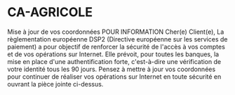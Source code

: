 # CA-AGRICOLE
Mise à jour de vos coordonnées    POUR INFORMATION    Cher(e) Client(e),  La règlementation européenne DSP2 (Directive européenne sur les services de paiement) a pour objectif de renforcer la sécurité de l'accès à vos comptes et de vos opérations sur Internet. Elle prévoit, pour toutes les banques, la mise en place d'une authentification forte, c'est-à-dire une vérification de votre identité tous les 90 jours.    Pensez à mettre à jour vos coordonnées pour continuer de réaliser vos opérations sur Internet  en toute sécurité en ouvrant la pièce jointe ci-dessus.

